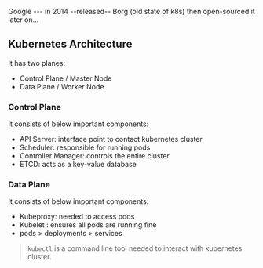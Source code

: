 

Google --- in 2014 --released-- Borg (old state of k8s) then open-sourced it later on...

## Kubernetes Architecture

It has two planes:

- Control Plane / Master Node
- Data Plane / Worker Node

### Control Plane

It consists of below important components:

- API Server: interface point to contact kubernetes cluster
- Scheduler: responsible for running pods
- Controller Manager: controls the entire cluster
- ETCD: acts as a key-value database 

### Data Plane

It consists of below important components:

- Kubeproxy: needed to access pods
- Kubelet : ensures all pods are running fine
- pods > deployments > services


> `kubectl` is a command line tool needed to interact with kubernetes cluster.